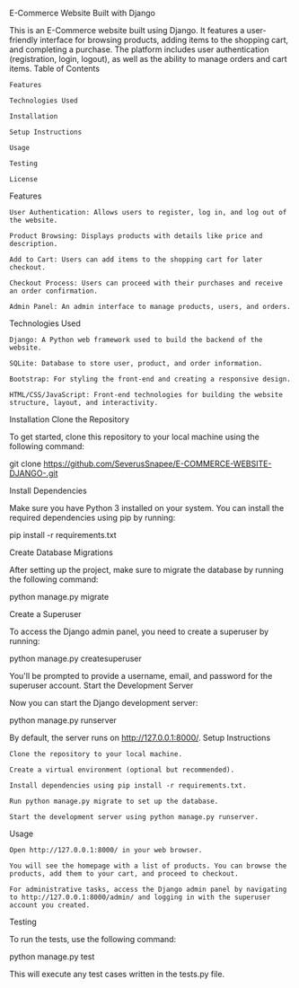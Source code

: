 E-Commerce Website Built with Django

This is an E-Commerce website built using Django. It features a user-friendly interface for browsing products, adding items to the shopping cart, and completing a purchase. The platform includes user authentication (registration, login, logout), as well as the ability to manage orders and cart items.
Table of Contents

    Features

    Technologies Used

    Installation

    Setup Instructions

    Usage

    Testing

    License

Features

    User Authentication: Allows users to register, log in, and log out of the website.

    Product Browsing: Displays products with details like price and description.

    Add to Cart: Users can add items to the shopping cart for later checkout.

    Checkout Process: Users can proceed with their purchases and receive an order confirmation.

    Admin Panel: An admin interface to manage products, users, and orders.

Technologies Used

    Django: A Python web framework used to build the backend of the website.

    SQLite: Database to store user, product, and order information.

    Bootstrap: For styling the front-end and creating a responsive design.

    HTML/CSS/JavaScript: Front-end technologies for building the website structure, layout, and interactivity.

Installation
Clone the Repository

To get started, clone this repository to your local machine using the following command:

git clone https://github.com/SeverusSnapee/E-COMMERCE-WEBSITE-DJANGO-.git

Install Dependencies

Make sure you have Python 3 installed on your system. You can install the required dependencies using pip by running:

pip install -r requirements.txt

Create Database Migrations

After setting up the project, make sure to migrate the database by running the following command:

python manage.py migrate

Create a Superuser

To access the Django admin panel, you need to create a superuser by running:

python manage.py createsuperuser

You'll be prompted to provide a username, email, and password for the superuser account.
Start the Development Server

Now you can start the Django development server:

python manage.py runserver

By default, the server runs on http://127.0.0.1:8000/.
Setup Instructions

    Clone the repository to your local machine.

    Create a virtual environment (optional but recommended).

    Install dependencies using pip install -r requirements.txt.

    Run python manage.py migrate to set up the database.

    Start the development server using python manage.py runserver.

Usage

    Open http://127.0.0.1:8000/ in your web browser.

    You will see the homepage with a list of products. You can browse the products, add them to your cart, and proceed to checkout.

    For administrative tasks, access the Django admin panel by navigating to http://127.0.0.1:8000/admin/ and logging in with the superuser account you created.

Testing

To run the tests, use the following command:

python manage.py test

This will execute any test cases written in the tests.py file.
